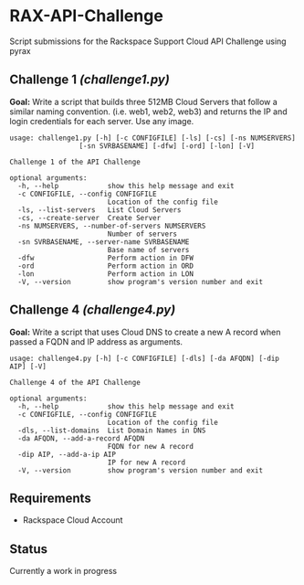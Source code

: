RAX-API-Challenge
=================

Script submissions for the Rackspace Support Cloud API Challenge using pyrax


## Challenge 1 _(challenge1.py)_ ##

__Goal:__ Write a script that builds three 512MB Cloud Servers that follow a similar naming convention. (i.e. web1, web2, web3) and returns the IP and login credentials for each server.  Use any image.  

	usage: challenge1.py [-h] [-c CONFIGFILE] [-ls] [-cs] [-ns NUMSERVERS]
                     [-sn SVRBASENAME] [-dfw] [-ord] [-lon] [-V]

	Challenge 1 of the API Challenge
	
	optional arguments:
	  -h, --help            show this help message and exit
	  -c CONFIGFILE, --config CONFIGFILE
	                        Location of the config file
	  -ls, --list-servers   List Cloud Servers
	  -cs, --create-server  Create Server
	  -ns NUMSERVERS, --number-of-servers NUMSERVERS
	                        Number of servers
	  -sn SVRBASENAME, --server-name SVRBASENAME
	                        Base name of servers
	  -dfw                  Perform action in DFW
	  -ord                  Perform action in ORD
	  -lon                  Perform action in LON
	  -V, --version         show program's version number and exit
	  
## Challenge 4 _(challenge4.py)_ ##

__Goal:__ Write a script that uses Cloud DNS to create a new A record when passed a FQDN and IP address as arguments.  

	usage: challenge4.py [-h] [-c CONFIGFILE] [-dls] [-da AFQDN] [-dip AIP] [-V]

	Challenge 4 of the API Challenge
	
	optional arguments:
	  -h, --help            show this help message and exit
	  -c CONFIGFILE, --config CONFIGFILE
	                        Location of the config file
	  -dls, --list-domains  List Domain Names in DNS
	  -da AFQDN, --add-a-record AFQDN
	                        FQDN for new A record
	  -dip AIP, --add-a-ip AIP
	                        IP for new A record
	  -V, --version         show program's version number and exit
	  
## Requirements ##

- Rackspace Cloud Account

## Status ##

Currently a work in progress